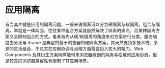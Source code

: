 # 应用隔离

首当其冲就是应用的隔离问题，一般来说隔离可以分为硬隔离与软隔离。组合与隔离，本就是一体两面，往往某种组合方案就自然解决了隔离的痛点，而某种隔离方案又会限制组合的方式。笔者首先从硬/软隔离的角度来对方案进行分类，服务端路由分发与 iframe 是典型的基于浏览器的硬隔离方案，其天然支持多技术栈、多源的灵活组合，不过其在应用协调与治理方面需要投入较大的精力。Web Components 及其衍生方案同样能带来浏览器级别的隔离与松散的应用协调，但是较差的浏览器兼容性也限制了其应用场景。

